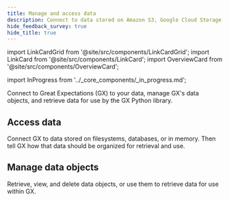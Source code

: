 ```yaml
---
title: Manage and access data
description: Connect to data stored on Amazon S3, Google Cloud Storage (GCS), Microsoft Azure Blob Storage, or local filesystems.
hide_feedback_survey: true
hide_title: true
---
```


import LinkCardGrid from '@site/src/components/LinkCardGrid';
import LinkCard from '@site/src/components/LinkCard';
import OverviewCard from '@site/src/components/OverviewCard';

import InProgress from '../_core_components/_in_progress.md';

<OverviewCard title={frontMatter.title}>
  Connect to Great Expectations (GX) to your data, manage GX's data objects, and retrieve data for use by the GX Python library.
</OverviewCard>

## Access data

Connect GX to data stored on filesystems, databases, or in memory.  Then tell GX how that data should be organized for retrieval and use.

<LinkCardGrid>

  <LinkCard 
    topIcon 
    label="Connect to filesystem data"
    description="Connect GX to data that is stored as one or more files (such as .csv or .parquet files) in a directory style environment ."
    to="/core/manage_and_access_data/connect_to_data/file_system" 
    icon="/img/expectation_icon.svg" 
  />

  <LinkCard 
    topIcon 
    label="Connect to in-memory data"
    description="Connect GX to data to data that has been read into memory with pandas or Spark."
    to="/core/manage_and_access_data/connect_to_data/in_memory" 
    icon="/img/expectation_icon.svg" 
  />

<LinkCard 
    topIcon 
    label="Connect to SQL database data"
    description="Connect GX to data stored in SQL databases, with support for some specific SQL dialects."
    to="/core/manage_and_access_data/connect_to_data/sql" 
    icon="/img/expectation_icon.svg" 
  />

<LinkCard 
    topIcon 
    label="Request data"
    description="Request data from a previously defined Data Source and Data Asset."
    to="/core/manage_and_access_data/request_data" 
    icon="/img/expectation_icon.svg" 
  />

</LinkCardGrid>

## Manage data objects

Retrieve, view, and delete data objects, or use them to retrieve data for use within GX.

<LinkCardGrid>

  <LinkCard 
    topIcon 
    label="Manage Data Sources"
    description="Manage the objects that connect GX to your data."
    to="/core/manage_and_access_data/manage_data_sources" 
    icon="/img/expectation_icon.svg" 
  />

  <LinkCard 
    topIcon 
    label="Manage Data Assets"
    description="Manage the objects that tell GX which sets of records are relevant to your use cases."
    to="/core/manage_and_access_data/manage_data_assets" 
    icon="/img/expectation_icon.svg" 
  />

<LinkCard 
    topIcon 
    label="Manage Batch Definitions"
    description="Manage the objects that retrieve data from a Data Asset."
    to="/core/manage_and_access_data/manage_batch_definitions" 
    icon="/img/expectation_icon.svg" 
  />

<LinkCard 
    topIcon 
    label="Manage Batches"
    description="Manage the objects that represent your retrieved data."
    to="/core/manage_and_access_data/manage_batches" 
    icon="/img/expectation_icon.svg" 
  />

</LinkCardGrid>